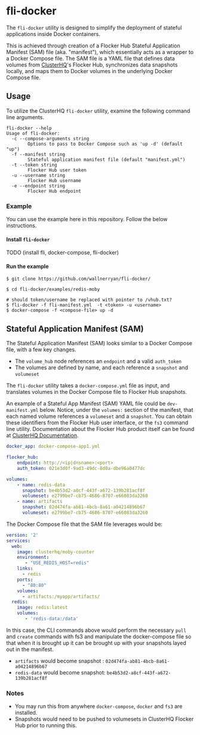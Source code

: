 # fli-docker

The `fli-docker` utility is designed to simplify the deployment of stateful applications inside Docker containers.

This is achieved through creation of a Flocker Hub Stateful Application Manifest (SAM) file (aka. "manifest"), which essentially acts as a wrapper to a Docker Compose file.
The SAM file is a YAML file that defines data volumes from [ClusterHQ](https://clusterhq.com)'s Flocker Hub,
synchronizes data snapshots locally, and maps them to Docker volumes in the underlying Docker Compose file.

## Usage

To utilize the ClusterHQ `fli-docker` utility, examine the following command line arguments.

```
fli-docker --help
Usage of fli-docker:
  -c --compose-arguments string
    	Options to pass to Docker Compose such as 'up -d' (default "up")
  -f --manifest string
    	Stateful application manifest file (default "manifest.yml")
  -t --token string
    	Flocker Hub user token
  -u --username string
    	Flocker Hub username
  -e --endpoint string
    	Flocker Hub endpoint
```

### Example

You can use the example here in this repository. Follow the below instructions.

#### Install `fli-docker`
TODO (install fli, docker-compose, fli-docker)

#### Run the example
```
$ git clone https://github.com/wallnerryan/fli-docker/

$ cd fli-docker/examples/redis-moby

# should token/username be replaced with pointer to /vhub.txt?
$ fli-docker -f fli-manifest.yml  -t <token> -u <username>
$ docker-compose -f <compose-file> up -d
```

## Stateful Application Manifest (SAM)

The Stateful Application Manifest (SAM) looks similar to a Docker Compose file, with a few key changes.

- The `volume_hub` node references an `endpoint` and a valid `auth_token`
- The volumes are defined by name, and each reference a `snapshot` and `volumeset`

The `fli-docker` utility takes a `docker-compose.yml` file as input, and translates
volumes in the Docker Compose file to Flocker Hub snapshots.

An example of a Stateful App Manifest (SAM) YAML file could be `dev-manifest.yml` below. Notice, under the `volumes:` section of the 
manifest, that each named volume references a `volumeset` and a `snapshot`.
You can obtain these identifiers from the Flocker Hub user interface, or the `fs3` command line utility.
Documentation about the Flocker Hub product itself can be found at [ClusterHQ Documentation](https://clusterhq.com).

```yaml
docker_app: docker-compose-app1.yml

flocker_hub:
    endpoint: http://<ip|dnsname>:<port>
    auth_token: 021e3d0f-9ad3-49dc-8d0a-dbe96a0477dc

volumes:
    - name: redis-data
      snapshot: be4b53d2-a8cf-443f-a672-139b281acf8f
      volumeset: e2799be7-cb75-4686-8707-e66083da3260
    - name: artifacts
      snapshot: 02d474fa-ab81-4bcb-8a61-a04214896b67
      volumeset: e2799be7-cb75-4686-8707-e66083da3260
```

The Docker Compose file that the SAM file leverages would be:

```yaml
version: '2'
services:
  web:
    image: clusterhq/moby-counter
    environment:
       - "USE_REDIS_HOST=redis"
    links:
      - redis
    ports:
      - "80:80"
    volumes:
      - artifacts:/myapp/artifacts/
  redis:
    image: redis:latest
    volumes:
       - 'redis-data:/data'
```

In this case, the CLI commands above would perform the necessary `pull` and `create`
commands with fs3 and manipulate the docker-compose file so that when it is brought up
it can be brought up with your snapshots layed out in the manifest.

- `artifacts` would become snapshot : `02d474fa-ab81-4bcb-8a61-a04214896b67`
- `redis-data` would become snapshot: `be4b53d2-a8cf-443f-a672-139b281acf8f`

### Notes

- You may run this from anywhere `docker-compose`, `docker` and `fs3` are installed.
- Snapshots would need to be pushed to volumesets in ClusterHQ Flocker Hub prior to running this.
